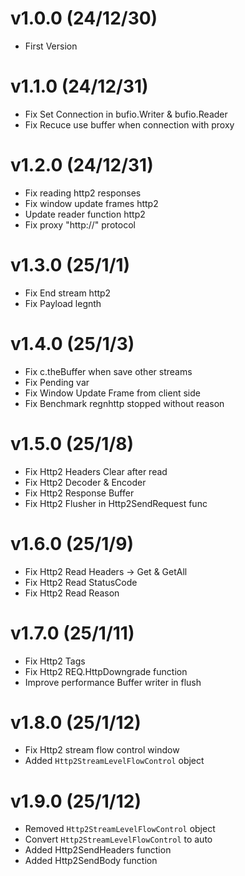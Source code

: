 # v1.0.0 (24/12/30)
- First Version

# v1.1.0 (24/12/31)
- Fix Set Connection in bufio.Writer & bufio.Reader
- Fix Recuce use buffer when connection with proxy

# v1.2.0 (24/12/31)
- Fix reading http2 responses
- Fix window update frames http2
- Update reader function http2
- Fix proxy "http://" protocol

# v1.3.0 (25/1/1)
- Fix End stream http2
- Fix Payload legnth

# v1.4.0 (25/1/3)
- Fix c.theBuffer when save other streams
- Fix Pending var
- Fix Window Update Frame from client side
- Fix Benchmark regnhttp stopped without reason

# v1.5.0 (25/1/8)
- Fix Http2 Headers Clear after read
- Fix Http2 Decoder & Encoder
- Fix Http2 Response Buffer
- Fix Http2 Flusher in Http2SendRequest func

# v1.6.0 (25/1/9)
- Fix Http2 Read Headers -> Get & GetAll
- Fix Http2 Read StatusCode
- Fix Http2 Read Reason

# v1.7.0 (25/1/11)
- Fix Http2 Tags
- Fix Http2 REQ.HttpDowngrade function
- Improve performance Buffer writer in flush

# v1.8.0 (25/1/12)
- Fix Http2 stream flow control window
- Added `Http2StreamLevelFlowControl` object

# v1.9.0 (25/1/12)
- Removed `Http2StreamLevelFlowControl` object
- Convert `Http2StreamLevelFlowControl` to auto
- Added Http2SendHeaders function
- Added Http2SendBody function